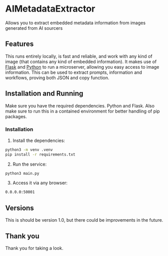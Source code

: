 # AIMetadataExtractor
Allows you to extract embedded metadata information from images generated from AI sourcers

## Features
This runs entirely locally, is fast and reliable, and work with any kind of image (that contains any kind of embedded information).
It makes use of [Flask]() and [Python]() to run a microserver, allowing you easy access to image information.
This can be used to extract prompts, information and workflows, proving both JSON and copy function.

## Installation and Running
Make sure you have the required dependencies. Python and Flask.
Also make sure to run this in a contained environment for better handling of pip packages.

### Installation
1. Install the dependencies:
```bash
python3 -m venv .venv
pip install -r requirements.txt
```
2. Run the service:
```bash
python3 main.py
```
3. Access it via any browser:
```bash
0.0.0.0:50001
```

## Versions
This is should be version 1.0, but there could be improvements in the future.

## Thank you
Thank you for taking a look.